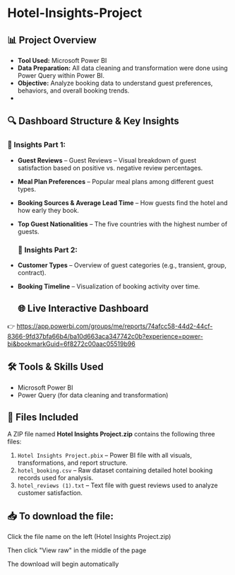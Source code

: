 # Hotel-Insights-Project

## 📊 Project Overview
- **Tool Used:** Microsoft Power BI
- **Data Preparation:** All data cleaning and transformation were done using Power Query within Power BI.
- **Objective:** Analyze booking data to understand guest preferences, behaviors, and overall booking trends.
- 
## 🔍 Dashboard Structure & Key Insights

### 🔹 Insights Part 1:
- **Guest Reviews** – Guest Reviews – Visual breakdown of guest satisfaction based on positive vs. negative review percentages.
- **Meal Plan Preferences** – Popular meal plans among different guest types.
- **Booking Sources & Average Lead Time** – How guests find the hotel and how early they book.
- **Top Guest Nationalities** – The five countries with the highest number of guests.

  ### 🔹 Insights Part 2:
- **Customer Types** – Overview of guest categories (e.g., transient, group, contract).
- **Booking Timeline** – Visualization of booking activity over time.

  ## 🌐 Live Interactive Dashboard
👉 https://app.powerbi.com/groups/me/reports/74afcc58-44d2-44cf-8366-9fd37bfa66b4/ba10d663aca347742c0b?experience=power-bi&bookmarkGuid=6f8272c00aac05519b96

## 🛠️ Tools & Skills Used

- Microsoft Power BI
- Power Query (for data cleaning and transformation)

## 📁 Files Included

A ZIP file named **Hotel Insights Project.zip** contains the following three files:

1. `Hotel Insights Project.pbix` – Power BI file with all visuals, transformations, and report structure.  
2. `hotel_booking.csv` – Raw dataset containing detailed hotel booking records used for analysis.  
3. `hotel_reviews (1).txt` – Text file with guest reviews used to analyze customer satisfaction.

## 📥 To download the file:

Click the file name on the left (Hotel Insights Project.zip)

Then click "View raw" in the middle of the page

The download will begin automatically
